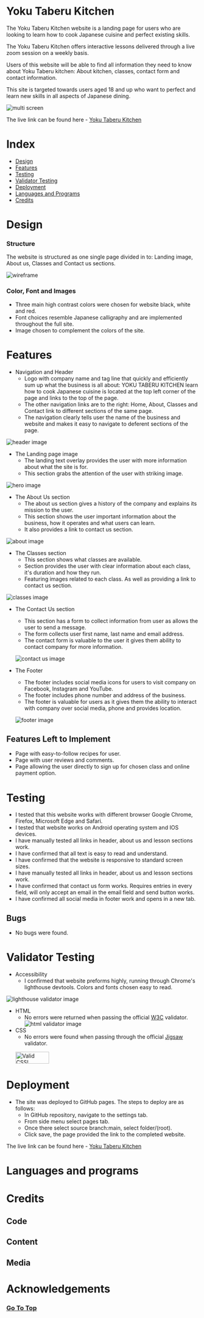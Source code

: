 # Yoku Taberu Kitchen <a name="top"></a>

The Yoku Taberu Kitchen website is a landing page for users who are looking to learn how to cook Japanese cuisine and perfect existing skills.

The Yoku Taberu Kitchen offers interactive lessons delivered through a live zoom session on a weekly basis.

Users of this website will be able to find all information they need to know about Yoku Taberu kitchen: About kitchen, classes, contact form and contact information.

This site is targeted towards users aged 18 and up who want to perfect and learn new skills in all aspects of Japanese dining.

![multi screen](/assets/readme-images/multi-screen.JPG)

The live link can be found here - [Yoku Taberu Kitchen](https://aleksandrdenis.github.io/yoku-taberu-kitchen/)

# Index
*  [Design](#design)
*  [Features](#features)
*  [Testing](#testing)
*  [Validator Testing](#validator-testing)
*  [Deployment](#deployment)
*  [Languages and Programs](#languages-and-programs)
*  [Credits](#credits)

# Design
### Structure
The website is structured as one single page divided in to: Landing image, About us, Classes and Contact us sections.

   ![wireframe](/assets/readme-images/wireframe.JPG)

### Color, Font and Images
* Three main high contrast colors were chosen for website black, white and red.
* Font choices resemble Japanese calligraphy and are implemented throughout the full site.
* Image chosen to complement the colors of the site.

# Features
* Navigation and Header
  * Logo with company name and tag line that quickly and efficiently sum up what the business is all about: YOKU TABERU KITCHEN learn how to cook Japanese cuisine is located at the top left corner of the page and links to the top of the page.
  *  The other navigation links are to the right: Home, About, Classes and Contact link to different sections of the same page.
  *  The navigation clearly tells user the name of the business and website and makes it easy to navigate to deferent sections of the page.
  
![header image](/assets/readme-images/header.JPG)

* The Landing page image
  * The landing text overlay provides the user with more information about what the site is for.
  * This section grabs the attention of the user with striking image.
  
![hero image](/assets/readme-images/hero-image.JPG) 
 
* The About Us section
  * The about us section gives a history of the company and explains its mission to the user.
  * This section shows the user important information about the business, how it operates and what users can learn.
  * It also provides a link to contact us section.
  
![about image](/assets/readme-images/about-image.JPG)

* The Classes section
  * This section shows what classes are available.
  * Section provides the user with clear information about each class, it's duration and how they run.
  * Featuring images related to each class. As well as providing a link to contact us section.
  
![classes image](/assets/readme-images/classes-image.JPG)              
 
* The Contact Us section
  * This section has a form to collect information from user as allows the user to send a message.
  * The form collects user first name, last name and email address.
  * The contact form is valuable to the user it gives them ability to contact company for more information.
  
  ![contact us image](/assets/readme-images/contact-image.JPG)
  
* The Footer
   * The footer includes social media icons for users to visit company on Facebook, Instagram and YouTube.
   * The footer includes phone number and address of the business.
   * The footer is valuable for users as it gives them the ability to interact with company over social media, phone and provides location.
   
   ![footer image](/assets/readme-images/footer-image.JPG)

## Features Left to Implement
* Page with easy-to-follow recipes for user.
* Page with user reviews and comments.
* Page allowing the user directly to sign up for chosen class and online payment option.
       
# Testing
* I tested that this website works with different browser Google Chrome, Firefox, Microsoft Edge and Safari.
* I tested that website works on Android operating system and IOS devices.
* I have manually tested all links in header, about us and lesson sections work.
* I have confirmed that all text is easy to read and understand.
* I have confirmed that the website is responsive to standard screen sizes.
* I have manually tested all links in header, about us and lesson sections work.
* I have confirmed that contact us form works. Requires entries in every field, will only accept an email in the email field and send button works.
* I have confirmed all social media in footer work and opens in a new tab.

## Bugs
* No bugs were found.   
   
# Validator Testing
* Accessibility
   * I confirmed that website preforms highly, running through Chrome's lighthouse devtools. Colors and fonts chosen easy to read.
 
![lighthouse validator image](/assets/readme-images/lighthouse-image.JPG)

* HTML
   * No errors were returned when passing the official [W3C](https://validator.w3.org/) validator.
   ![html validator image](/assets/readme-images/html-checker.JPG)
* CSS
   * No errors were found when passing through the official [Jigsaw](https://jigsaw.w3.org/css-validator/) validator.
   <p>
    <a href="https://jigsaw.w3.org/css-validator/check/referer">
        <img style="border:0;width:88px;height:31px"
            src="https://jigsaw.w3.org/css-validator/images/vcss"
            alt="Valid CSS!" />
   </a>
</p>

# Deployment
* The site was deployed to GitHub pages. The steps to deploy are as follows:
   * In GitHub repository, navigate to the settings tab.
   * From side menu select pages tab.
   * Once there select source branch:main, select folder/(root).
   * Click save, the page provided the link to the completed website.
   
The live link can be found here - [Yoku Taberu Kitchen](https://aleksandrdenis.github.io/yoku-taberu-kitchen/)

# Languages and programs

# Credits
## Code

## Content

## Media

# Acknowledgements

### [Go To Top](#top)
              
    
                        

                  
              
 
 
 
 
              
